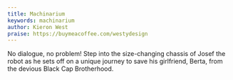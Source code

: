 ```yaml
---
title: Machinarium
keywords: machinarium
author: Kieron West
praise: https://buymeacoffee.com/westydesign
---
```


No dialogue, no problem! Step into the size-changing chassis of Josef the robot as he sets off on a unique journey to save his girlfriend, Berta, from the devious Black Cap Brotherhood.
